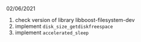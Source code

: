 
02/06/2021

1. check version of library libboost-filesystem-dev
2. implement `disk_size_getdiskfreespace`
3. implement `accelerated_sleep`
